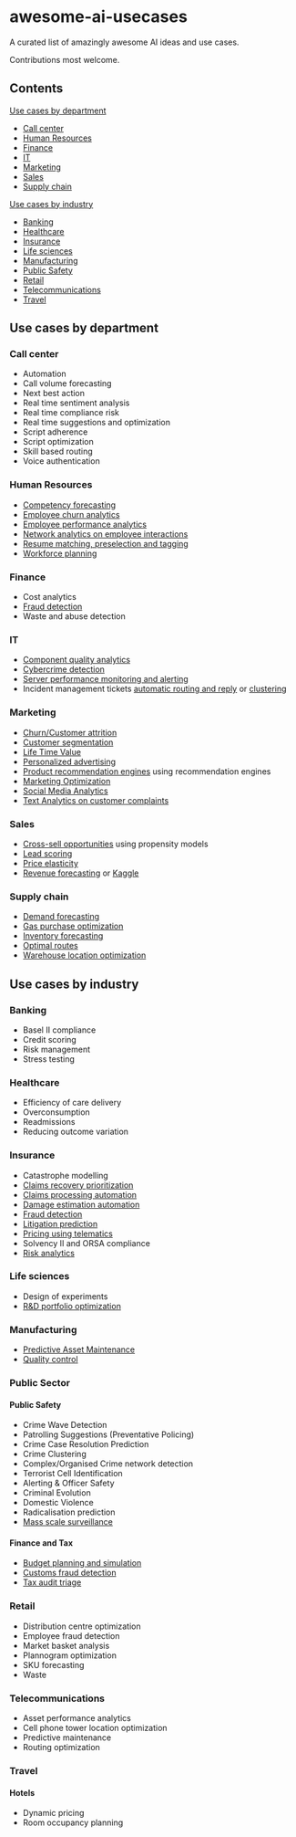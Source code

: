 # awesome-ai-usecases
A curated list of amazingly awesome AI ideas and use cases. 

Contributions most welcome.

## Contents
[Use cases by department](#use-cases-by-department)
- [Call center](#call-center)
- [Human Resources](#human-resources)
- [Finance](#finance)
- [IT](#it)
- [Marketing](#marketing)
- [Sales](#sales)
- [Supply chain](#supply-chain)

[Use cases by industry](#use-cases-by-industry)
- [Banking](#banking)
- [Healthcare](#healthcare)
- [Insurance](#insurance)
- [Life sciences](#life-sciences)
- [Manufacturing](#manufacturing)
- [Public Safety](#public-safety)
- [Retail](#retail)
- [Telecommunications](#telecommunications)
- [Travel](#travel)
  

## Use cases by department
### Call center
- Automation
- Call volume forecasting
- Next best action
- Real time sentiment analysis
- Real time compliance risk
- Real time suggestions and optimization
- Script adherence
- Script optimization
- Skill based routing
- Voice authentication

### Human Resources
- [Competency forecasting](http://onlinelibrary.wiley.com/doi/10.1111/j.1468-2389.1993.tb00083.x/full)
- [Employee churn analytics](http://www.predictiveanalyticsworld.com/patimes/employee-churn-201-calculating-employee-value/3321/)
- [Employee performance analytics](http://www.halogensoftware.com/blog/employee-performance-data-the-most-underused-data-set-in-hr)
- [Network analytics on employee interactions](http://lcs.ios.ac.cn/~shil/paper/Smallblue_PIEEE.pdf)
- [Resume matching, preselection and tagging](https://www.quora.com/What-is-the-best-algorithm-to-match-resumes-with-jobs)
- [Workforce planning](https://www.slideshare.net/wayneraw/workforce-planning)

### Finance
- Cost analytics
- [Fraud detection](https://en.wikipedia.org/wiki/Data_analysis_techniques_for_fraud_detection)
- Waste and abuse detection

### IT
- [Component quality analytics](https://www.backblaze.com/blog/hard-drive-reliability-stats-q1-2016/)
- [Cybercrime detection](http://www.sas.com/en_be/software/fraud-security-intelligence/cybersecurity-solutions.html)
- [Server performance monitoring and alerting](http://www.coscale.com/)
- Incident management tickets [automatic routing and reply](https://www.channele2e.com/2016/12/23/automate-trouble-ticketing-management-with-natural-language-processing/) or [clustering](https://link.springer.com/chapter/10.1007/978-3-319-46295-0_58)

### Marketing


- [Churn/Customer attrition](https://en.wikipedia.org/wiki/Customer_attrition#prediction)
- [Customer segmentation](https://ds4ci.files.wordpress.com/2013/09/user08_jimp_custseg_revnov08.pdf)
- [Life Time Value](https://dataorigami.net/blogs/napkin-folding/18868411-lifetimes-measuring-customer-lifetime-value-in-python)
- [Personalized advertising](http://ieeexplore.ieee.org/document/7273289/)
- [Product recommendation engines](http://www.kdnuggets.com/2015/10/big-data-recommendation-systems-change-lives.html) using recommendation engines
- [Marketing Optimization](http://www.marketingoptimizer.com/marketing-optimization/)
- [Social Media Analytics](https://cran.r-project.org/web/packages/SocialMediaLab/)
- [Text Analytics on customer complaints](https://dev.socrata.com/blog/2016/05/03/natural-language-with-sodapy-and-algorithmia.html)

### Sales

- [Cross-sell opportunities](https://www.analyticsvidhya.com/blog/2015/08/learn-cross-selling-upselling/) using propensity models
- [Lead scoring](http://marketingland.com/maximizing-lead-scoring-analytics-use-big-data-b2b-101956)
- [Price elasticity](https://support.sas.com/rnd/app/ets/examples/simpelast/index.htm)
- [Revenue forecasting](http://analytics.ncsu.edu/sesug/2007/PO10.pdf) or [Kaggle](https://www.kaggle.com/c/rossmann-store-sales)


### Supply chain
- [Demand forecasting](https://www.slideshare.net/vishnuvsvn/demand-forecasting-in-supply-chain)
- [Gas purchase optimization](http://pubsonline.informs.org/doi/pdf/10.1287/opre.40.3.446)
- [Inventory forecasting](https://hbr.org/1971/07/how-to-choose-the-right-forecasting-technique)
- [Optimal routes](http://www.sciencedirect.com/science/article/pii/S22125671163004780)
- [Warehouse location optimization](https://en.wikipedia.org/wiki/Weber_problem)

 

## Use cases by industry
### Banking

- Basel II compliance
- Credit scoring
- Risk management
- Stress testing


### Healthcare
- Efficiency of care delivery
- Overconsumption
- Readmissions
- Reducing outcome variation

### Insurance
- Catastrophe modelling
- [Claims recovery prioritization](https://cdn2.hubspot.net/hubfs/2176909/Elder-Research-Case-Study-Prioritizing-Long-Term-Care-Claims.pdf)
- [Claims processing automation](http://www.lexmark.com/en_us/solutions/financial-process-automation/terminology/claims-processing/insurance-claims-processing.html)
- [Damage estimation automation](http://www.repairerdrivennews.com/2016/10/11/tractable-ceo-says-ai-will-assess-vehicle-damage-for-mitchell-company-specializes-in-ai-photo-analysis/)
- [Fraud detection](http://www.jstor.org/stable/3182781)
- [Litigation prediction](http://www.propertycasualty360.com/2014/08/22/using-predictive-analytics-in-litigation-managemen?slreturn=1483353120)
- [Pricing using telematics](https://lirias.kuleuven.be/handle/123456789/552745)
- Solvency II and ORSA compliance
- [Risk analytics](https://en.wikipedia.org/wiki/Analytics#Risk_analytics)


### Life sciences
- Design of experiments
- [R&D portfolio optimization](http://www.athlycs.be/portfolio-insight)

### Manufacturing
- [Predictive Asset Maintenance](http://www.genesissolutions.com/asset-management-to-be-a-key-in-internet-of-things-manufacturing-deployments/)
- [Quality control](http://necsi.edu/affiliates/braha/IEEE-Cleaning_02.pdf)

### Public Sector

#### Public Safety
- Crime Wave Detection
- Patrolling Suggestions (Preventative Policing)
- Crime Case Resolution Prediction
- Crime Clustering
- Complex/Organised Crime network detection
- Terrorist Cell Identification
- Alerting & Officer Safety
- Criminal Evolution
- Domestic Violence
- Radicalisation prediction
- [Mass scale surveillance](https://en.wikipedia.org/wiki/PRISM_(surveillance_program))

#### Finance and Tax
- [Budget planning and simulation](https://www.edx.org/course/macroeconometric-forecasting-imfx-mfx-0)
- [Customs fraud detection](http://ieeexplore.ieee.org/document/1167400/)
- [Tax audit triage](https://the-modeling-agency.com/triage-for-tax-auditstm/)


### Retail
- Distribution centre optimization
- Employee fraud detection
- Market basket analysis
- Plannogram optimization
- SKU forecasting
- Waste

### Telecommunications
- Asset performance analytics
- Cell phone tower location optimization
- Predictive maintenance
- Routing optimization

### Travel
#### Hotels
- Dynamic pricing
- Room occupancy planning
